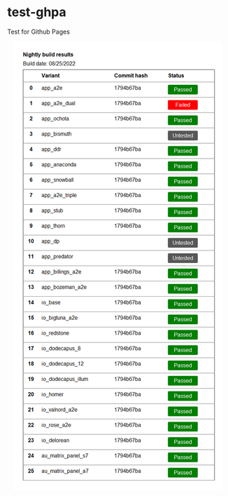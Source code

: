 # test-ghpa
Test for Github Pages

<p align="center">
  <img src="https://github.com/bnavarro-a2e/test-ghpa/blob/gh-pages/docs/status.png" />
</p>